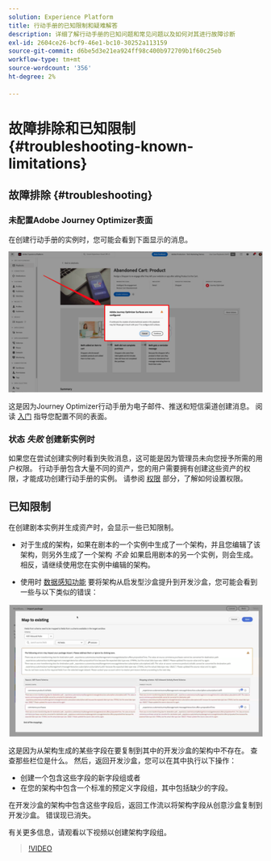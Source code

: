 ```yaml
---
solution: Experience Platform
title: 行动手册的已知限制和疑难解答
description: 详细了解行动手册的已知问题和常见问题以及如何对其进行故障诊断
exl-id: 2604ce26-bcf9-46e1-bc10-30252a113159
source-git-commit: d6be5d3e21ea924ff98c400b972709b1f60c25eb
workflow-type: tm+mt
source-wordcount: '356'
ht-degree: 2%

---
```



# 故障排除和已知限制 {#troubleshooting-known-limitations}

## 故障排除 {#troubleshooting}

### 未配置Adobe Journey Optimizer表面

在创建行动手册的实例时，您可能会看到下面显示的消息。

![疑难解答](/help/use-case-playbooks/assets/playbooks/troubleshooting/troubleshooting-ajo.png)

这是因为Journey Optimizer行动手册为电子邮件、推送和短信渠道创建消息。 阅读 [入门](/help/use-case-playbooks/playbooks/get-started.md#configure-sandbox-and-channel-surfaces-in-journey-optimizer) 指导您配置不同的表面。

### 状态 *失败* 创建新实例时

如果您在尝试创建实例时看到失败消息，这可能是因为管理员未向您授予所需的用户权限。 行动手册包含大量不同的资产，您的用户需要拥有创建这些资产的权限，才能成功创建行动手册的实例。 请参阅 [权限](/help/use-case-playbooks/playbooks/get-started.md#grant-your-team-the-required-access-permissions) 部分，了解如何设置权限。

## 已知限制

在创建剧本实例并生成资产时，会显示一些已知限制。

* 对于生成的架构，如果在剧本的一个实例中生成了一个架构，并且您编辑了该架构，则另外生成了一个架构 *不会* 如果启用剧本的另一个实例，则会生成。 相反，请继续使用您在实例中编辑的架构。

* 使用时 [数据感知功能](/help/use-case-playbooks/playbooks/data-awareness.md) 要将架构从启发型沙盒提升到开发沙盒，您可能会看到一些与以下类似的错误：

![schema-errors](/help/use-case-playbooks/assets/playbooks/troubleshooting/schema-errors.png)

这是因为从架构生成的某些字段在要复制到其中的开发沙盒的架构中不存在。 查查那些栏位是什么。 然后，返回开发沙盒，您可以在其中执行以下操作：

* 创建一个包含这些字段的新字段组或者
* 在您的架构中包含一个标准的预定义字段组，其中包括缺少的字段。

在开发沙盒的架构中包含这些字段后，返回工作流以将架构字段从创意沙盒复制到开发沙盒。 错误现已消失。

有关更多信息，请观看以下视频以创建架构字段组。

>[!VIDEO](https://video.tv.adobe.com/v/27013/?learn=on)

